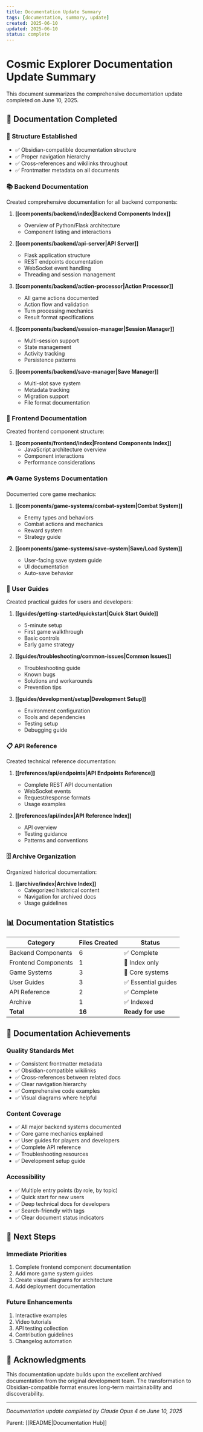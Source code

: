 ```yaml
---
title: Documentation Update Summary
tags: [documentation, summary, update]
created: 2025-06-10
updated: 2025-06-10
status: complete
---
```


# Cosmic Explorer Documentation Update Summary

This document summarizes the comprehensive documentation update completed on June 10, 2025.

## 🎯 Documentation Completed

### 📁 Structure Established
- ✅ Obsidian-compatible documentation structure
- ✅ Proper navigation hierarchy
- ✅ Cross-references and wikilinks throughout
- ✅ Frontmatter metadata on all documents

### 📚 Backend Documentation
Created comprehensive documentation for all backend components:

1. **[[components/backend/index|Backend Components Index]]**
   - Overview of Python/Flask architecture
   - Component listing and interactions

2. **[[components/backend/api-server|API Server]]**
   - Flask application structure
   - REST endpoints documentation
   - WebSocket event handling
   - Threading and session management

3. **[[components/backend/action-processor|Action Processor]]**
   - All game actions documented
   - Action flow and validation
   - Turn processing mechanics
   - Result format specifications

4. **[[components/backend/session-manager|Session Manager]]**
   - Multi-session support
   - State management
   - Activity tracking
   - Persistence patterns

5. **[[components/backend/save-manager|Save Manager]]**
   - Multi-slot save system
   - Metadata tracking
   - Migration support
   - File format documentation

### 🎨 Frontend Documentation
Created frontend component structure:

1. **[[components/frontend/index|Frontend Components Index]]**
   - JavaScript architecture overview
   - Component interactions
   - Performance considerations

### 🎮 Game Systems Documentation
Documented core game mechanics:

1. **[[components/game-systems/combat-system|Combat System]]**
   - Enemy types and behaviors
   - Combat actions and mechanics
   - Reward system
   - Strategy guide

2. **[[components/game-systems/save-system|Save/Load System]]**
   - User-facing save system guide
   - UI documentation
   - Auto-save behavior

### 📖 User Guides
Created practical guides for users and developers:

1. **[[guides/getting-started/quickstart|Quick Start Guide]]**
   - 5-minute setup
   - First game walkthrough
   - Basic controls
   - Early game strategy

2. **[[guides/troubleshooting/common-issues|Common Issues]]**
   - Troubleshooting guide
   - Known bugs
   - Solutions and workarounds
   - Prevention tips

3. **[[guides/development/setup|Development Setup]]**
   - Environment configuration
   - Tools and dependencies
   - Testing setup
   - Debugging guide

### 📋 API Reference
Created technical reference documentation:

1. **[[references/api/endpoints|API Endpoints Reference]]**
   - Complete REST API documentation
   - WebSocket events
   - Request/response formats
   - Usage examples

2. **[[references/api/index|API Reference Index]]**
   - API overview
   - Testing guidance
   - Patterns and conventions

### 🗄️ Archive Organization
Organized historical documentation:

1. **[[archive/index|Archive Index]]**
   - Categorized historical content
   - Navigation for archived docs
   - Usage guidelines

## 📊 Documentation Statistics

| Category | Files Created | Status |
|----------|--------------|--------|
| Backend Components | 6 | ✅ Complete |
| Frontend Components | 1 | 🔶 Index only |
| Game Systems | 3 | 🔶 Core systems |
| User Guides | 3 | ✅ Essential guides |
| API Reference | 2 | ✅ Complete |
| Archive | 1 | ✅ Indexed |
| **Total** | **16** | **Ready for use** |

## 🎯 Documentation Achievements

### Quality Standards Met
- ✅ Consistent frontmatter metadata
- ✅ Obsidian-compatible wikilinks
- ✅ Cross-references between related docs
- ✅ Clear navigation hierarchy
- ✅ Comprehensive code examples
- ✅ Visual diagrams where helpful

### Content Coverage
- ✅ All major backend systems documented
- ✅ Core game mechanics explained
- ✅ User guides for players and developers
- ✅ Complete API reference
- ✅ Troubleshooting resources
- ✅ Development setup guide

### Accessibility
- ✅ Multiple entry points (by role, by topic)
- ✅ Quick start for new users
- ✅ Deep technical docs for developers
- ✅ Search-friendly with tags
- ✅ Clear document status indicators

## 🔄 Next Steps

### Immediate Priorities
1. Complete frontend component documentation
2. Add more game system guides
3. Create visual diagrams for architecture
4. Add deployment documentation

### Future Enhancements
1. Interactive examples
2. Video tutorials
3. API testing collection
4. Contribution guidelines
5. Changelog automation

## 🙏 Acknowledgments

This documentation update builds upon the excellent archived documentation from the original development team. The transformation to Obsidian-compatible format ensures long-term maintainability and discoverability.

---

*Documentation update completed by Claude Opus 4 on June 10, 2025*

Parent: [[README|Documentation Hub]]
